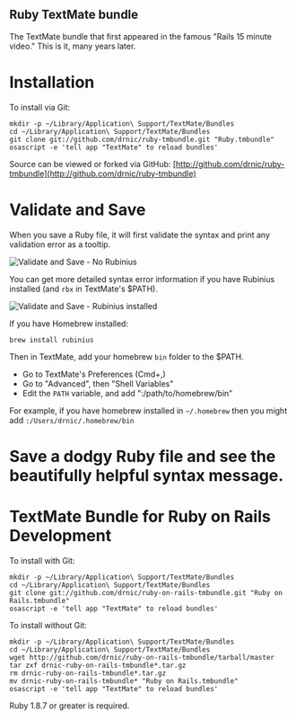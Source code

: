 Ruby TextMate bundle
--------------------

The TextMate bundle that first appeared in the famous "Rails 15 minute video." This is it, many years later.

Installation
============

To install via Git:

    mkdir -p ~/Library/Application\ Support/TextMate/Bundles
    cd ~/Library/Application\ Support/TextMate/Bundles
    git clone git://github.com/drnic/ruby-tmbundle.git "Ruby.tmbundle"
    osascript -e 'tell app "TextMate" to reload bundles'

Source can be viewed or forked via GitHub: [http://github.com/drnic/ruby-tmbundle](http://github.com/drnic/ruby-tmbundle)

Validate and Save
=================

When you save a Ruby file, it will first validate the syntax and print any validation error as a tooltip.

<img src="http://img.skitch.com/20100601-eiw1ugr2ma8xwxbecjfbbpfgpk.preview.jpg" alt="Validate and Save - No Rubinius" />

You can get more detailed syntax error information if you have Rubinius installed (and `rbx` in TextMate's $PATH).

<img src="http://img.skitch.com/20100601-r66y9yr8nb14br4esi436prn1p.preview.jpg" alt="Validate and Save - Rubinius installed" />

If you have Homebrew installed:

    brew install rubinius

Then in TextMate, add your homebrew `bin` folder to the $PATH.

* Go to TextMate's Preferences (Cmd+,)
* Go to "Advanced", then "Shell Variables"
* Edit the `PATH` variable, and add ":/path/to/homebrew/bin"

For example, if you have homebrew installed in `~/.homebrew` then you might add `:/Users/drnic/.homebrew/bin`

Save a dodgy Ruby file and see the beautifully helpful syntax message.
=======
# TextMate Bundle for Ruby on Rails Development

To install with Git:

    mkdir -p ~/Library/Application\ Support/TextMate/Bundles
    cd ~/Library/Application\ Support/TextMate/Bundles
    git clone git://github.com/drnic/ruby-on-rails-tmbundle.git "Ruby on Rails.tmbundle"
    osascript -e 'tell app "TextMate" to reload bundles'


To install without Git:

    mkdir -p ~/Library/Application\ Support/TextMate/Bundles
    cd ~/Library/Application\ Support/TextMate/Bundles
    wget http://github.com/drnic/ruby-on-rails-tmbundle/tarball/master
    tar zxf drnic-ruby-on-rails-tmbundle*.tar.gz
    rm drnic-ruby-on-rails-tmbundle*.tar.gz
    mv drnic-ruby-on-rails-tmbundle* "Ruby on Rails.tmbundle"
    osascript -e 'tell app "TextMate" to reload bundles'

Ruby 1.8.7 or greater is required.
